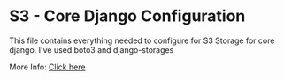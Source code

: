 # S3 - Core Django Configuration

This file contains everything needed to configure for S3 Storage for core django. I've used boto3 and django-storages

More Info: [Click here](https://blog.theodo.com/2019/07/aws-s3-upload-django/)
